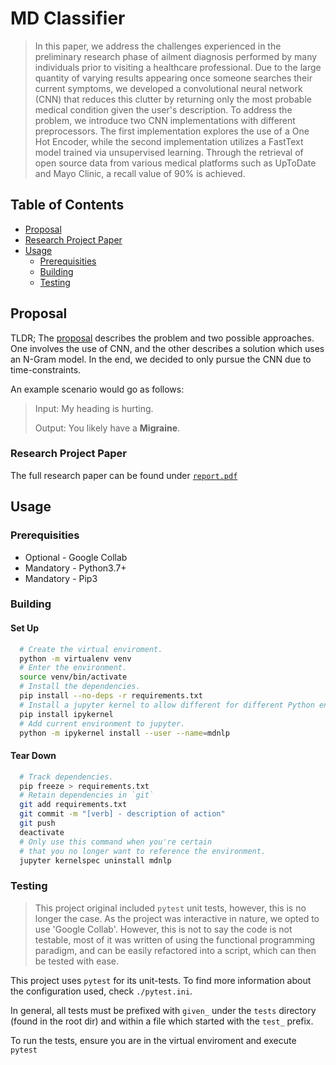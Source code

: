 # MD Classifier

> In this paper, we address the challenges experienced in the preliminary research phase
> of ailment diagnosis performed by many individuals prior to visiting a
> healthcare professional. Due to the large quantity of varying results appearing
> once someone searches their current symptoms, we developed a convolutional
> neural network (CNN) that reduces this clutter by returning only the most
> probable medical condition given the user's description.
> To address the problem, we introduce two CNN implementations with different
> preprocessors. The first implementation explores the use of a One Hot Encoder,
> while the second implementation utilizes a FastText model trained via
> unsupervised learning. Through the retrieval of open source data from various medical platforms such
> as UpToDate and Mayo Clinic, a recall value of 90\% is achieved.

## Table of Contents

- [Proposal](#proposal)
- [Research Project Paper](#research-project-paper)
- [Usage](#usage)
  - [Prerequisities](#prerequisities)
  - [Building](#building)
  - [Testing](#testing)

## Proposal

TLDR; The [proposal](./p1.pdf) describes the problem and two possible approaches. One involves the use of CNN,
and the other describes a solution which uses an N-Gram model. In the end, we decided to only pursue the
CNN due to time-constraints.

An example scenario would go as follows:

> Input: My heading is hurting.
>
> Output: You likely have a **Migraine**.

### Research Project Paper

The full research paper can be found under [`report.pdf`](./report.pdf)

## Usage

### Prerequisities

- Optional - Google Collab
- Mandatory - Python3.7+
- Mandatory - Pip3

### Building

#### Set Up

```bash
  # Create the virtual enviroment.
  python -m virtualenv venv
  # Enter the environment.
  source venv/bin/activate
  # Install the dependencies.
  pip install --no-deps -r requirements.txt
  # Install a jupyter kernel to allow different for different Python environments.
  pip install ipykernel
  # Add current environment to jupyter.
  python -m ipykernel install --user --name=mdnlp
```

#### Tear Down

```bash
  # Track dependencies.
  pip freeze > requirements.txt
  # Retain dependencies in `git`
  git add requirements.txt
  git commit -m "[verb] - description of action"
  git push
  deactivate
  # Only use this command when you're certain
  # that you no longer want to reference the environment.
  jupyter kernelspec uninstall mdnlp
```

### Testing

> This project original included `pytest` unit tests, however, this is no longer the case.
> As the project was interactive in nature, we opted to use 'Google Collab'.
> However, this is not to say the code is not testable, most of it was written of using the functional programming paradigm, and can be easily refactored into a script, which can then be tested with ease.

This project uses `pytest` for its unit-tests.
To find more information about the configuration used, check `./pytest.ini`.

In general, all tests must be prefixed with `given_` under the `tests` directory (found in the root dir)
and within a file which started with the `test_` prefix.

To run the tests, ensure you are in the virtual enviroment and execute `pytest`
